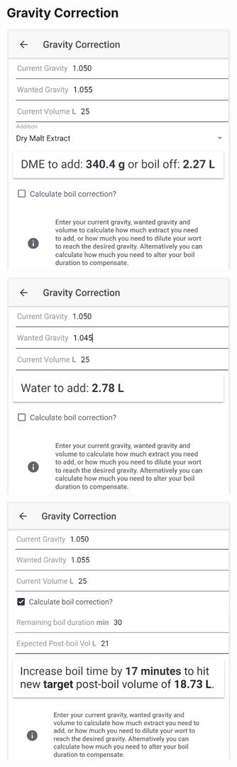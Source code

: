 # Gravity Correction

![Calculate how much DME to add or how much to boil off if gravity is too low](../.gitbook/assets/image%20%2820%29.png)

![Calculate how much water to add if gravity is too high](../.gitbook/assets/image%20%2825%29.png)

![Calculate how to correct the gravity by altering boil time if preferred](../.gitbook/assets/image%20%2823%29.png)

